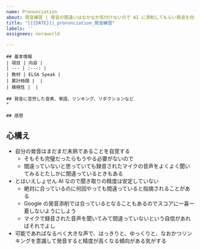 ```yaml
---
name: Pronunciation
about: 発音練習 | 発音の間違いはなかなか気付けないので AI に添削してもらい発音を向上させましょう
title: "[{{DATE}}]_pronunciation_発音練習"
labels: ''
assignees: noraworld

---
```


```
## 基本情報
| 項目 | 内容 |
| --- | :---: |
| 教材 | ELSA Speak |
| 累計時間 |  |
| 積極性 |  |

## 発音に苦労した音素、単語、リンキング、リダクションなど
* 

## 感想

```

## 心構え
* 自分の発音はまだまだ未熟であることを自覚する
    * そもそも完璧だったらもうやる必要がないので
    * 間違っていないと思っていても録音されたマイクの音声をよくよく聞いてみるとたしかに間違っているときもある
* とはいえしょせん AI なので聞き取りの精度は安定していない
    * 絶対に合っているのに何回やっても間違っていると指摘されることがある
    * Google の発音添削では合っているとなることもあるのでスコアに一喜一憂しないようにしよう
    * マイクで録音された音声を聞いてみて間違っていないという自信があればそれでよし
* 可能であればなるべく大きな声で、はっきりと、ゆっくりと、なおかつリンキングを意識して発音すると精度が高くなる傾向がある気がする
